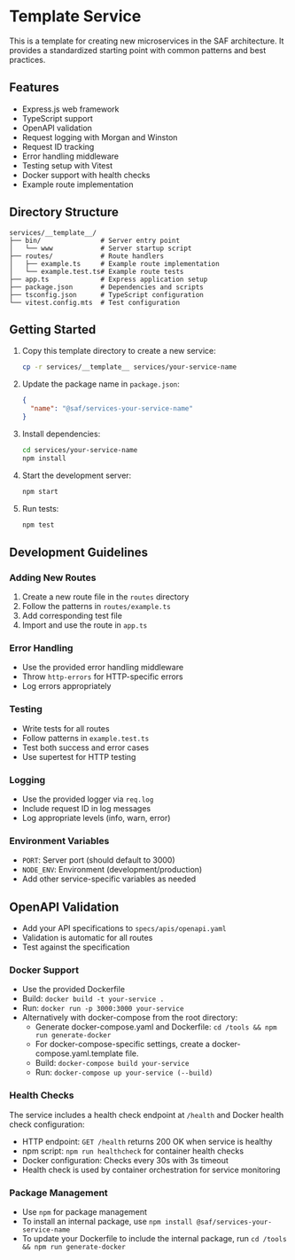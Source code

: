 # Template Service

This is a template for creating new microservices in the SAF architecture. It provides a standardized starting point with common patterns and best practices.

## Features

- Express.js web framework
- TypeScript support
- OpenAPI validation
- Request logging with Morgan and Winston
- Request ID tracking
- Error handling middleware
- Testing setup with Vitest
- Docker support with health checks
- Example route implementation

## Directory Structure

```
services/__template__/
├── bin/               # Server entry point
│   └── www            # Server startup script
├── routes/            # Route handlers
│   ├── example.ts     # Example route implementation
│   └── example.test.ts# Example route tests
├── app.ts             # Express application setup
├── package.json       # Dependencies and scripts
├── tsconfig.json      # TypeScript configuration
└── vitest.config.mts  # Test configuration
```

## Getting Started

1. Copy this template directory to create a new service:

   ```bash
   cp -r services/__template__ services/your-service-name
   ```

2. Update the package name in `package.json`:

   ```json
   {
     "name": "@saf/services-your-service-name"
   }
   ```

3. Install dependencies:

   ```bash
   cd services/your-service-name
   npm install
   ```

4. Start the development server:

   ```bash
   npm start
   ```

5. Run tests:
   ```bash
   npm test
   ```

## Development Guidelines

### Adding New Routes

1. Create a new route file in the `routes` directory
2. Follow the patterns in `routes/example.ts`
3. Add corresponding test file
4. Import and use the route in `app.ts`

### Error Handling

- Use the provided error handling middleware
- Throw `http-errors` for HTTP-specific errors
- Log errors appropriately

### Testing

- Write tests for all routes
- Follow patterns in `example.test.ts`
- Test both success and error cases
- Use supertest for HTTP testing

### Logging

- Use the provided logger via `req.log`
- Include request ID in log messages
- Log appropriate levels (info, warn, error)

### Environment Variables

- `PORT`: Server port (should default to 3000)
- `NODE_ENV`: Environment (development/production)
- Add other service-specific variables as needed

## OpenAPI Validation

- Add your API specifications to `specs/apis/openapi.yaml`
- Validation is automatic for all routes
- Test against the specification

### Docker Support

- Use the provided Dockerfile
- Build: `docker build -t your-service .`
- Run: `docker run -p 3000:3000 your-service`
- Alternatively with docker-compose from the root directory:
  - Generate docker-compose.yaml and Dockerfile: `cd /tools && npm run generate-docker`
  - For docker-compose-specific settings, create a docker-compose.yaml.template file.
  - Build: `docker-compose build your-service`
  - Run: `docker-compose up your-service (--build)`

### Health Checks

The service includes a health check endpoint at `/health` and Docker health check configuration:

- HTTP endpoint: `GET /health` returns 200 OK when service is healthy
- npm script: `npm run healthcheck` for container health checks
- Docker configuration: Checks every 30s with 3s timeout
- Health check is used by container orchestration for service monitoring

### Package Management

- Use `npm` for package management
- To install an internal package, use `npm install @saf/services-your-service-name`
- To update your Dockerfile to include the internal package, run `cd /tools && npm run generate-docker`
